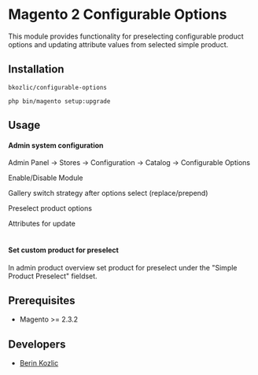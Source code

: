 # Magento 2 Configurable Options

This module provides functionality for preselecting configurable product options and updating attribute 
values from selected simple product.

## Installation

```bkozlic/configurable-options```

```php bin/magento setup:upgrade```

## Usage

#### Admin system configuration

Admin Panel -> Stores -> Configuration -> Catalog -> Configurable Options

Enable/Disable Module

Gallery switch strategy after options select (replace/prepend)

Preselect product options

Attributes for update <br /><br />

#### Set custom product for preselect

In admin product overview set product for preselect under the "Simple Product Preselect" fieldset.

## Prerequisites

* Magento >= 2.3.2

## Developers
* [Berin Kozlic](https://github.com/Beraa995)
